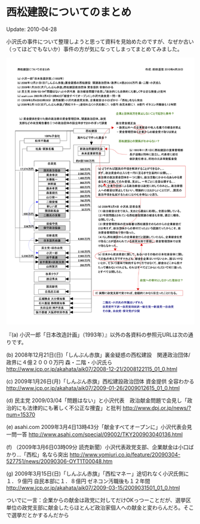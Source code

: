 西松建設についてのまとめ
=====

Update: 2010-04-28

小沢氏の事件について整理しようと思って資料を見始めたのですが、なぜか古い（ってほどでもないか）事件の方が気になってしまってまとめてみました。

[![](nishimatsukensetsu.png)](nishimatsukensetsu.pdf)

『(a) 小沢一郎「日本改造計画」（1993年）』以外の各資料の参照元URLは次の通りです。

(b) 2008年12月21日(日)「しんぶん赤旗」裏金疑惑の西松建設　関連政治団体/政界に４億２０００万円 森・二階・小沢氏ら
http://www.jcp.or.jp/akahata/aik07/2008-12-21/2008122115_01_0.html

(c) 2009年1月26日(月)「しんぶん赤旗」西松建設政治団体 資金提供 全容わかる
http://www.jcp.or.jp/akahata/aik07/2009-01-26/2009012615_01_0.html

(d) 民主党 2009/03/04「問題はない」と小沢代表　政治献金問題で会見し「政治的にも法律的にも著しく不公正な捜査」と批判
http://www.dpj.or.jp/news/?num=15370

(e) asahi.com 2009年3月4日13時43分「献金すべてオープンに」小沢代表会見一問一答
http://www.asahi.com/special/09002/TKY200903040136.html

(f) （2009年3月6日03時09分 読売新聞）小沢代表政党支部、企業献金は小口ばかり...「西松」名なら突出
http://www.yomiuri.co.jp/feature/20090304-527751/news/20090306-OYT1T00048.htm

(g) 2009年3月15日(日)「しんぶん赤旗」「西松マネー」途切れなく小沢氏側に１．９億円 自民本部に１．８億円 ゼネコン汚職後も１２年間
http://www.jcp.or.jp/akahata/aik07/2009-03-15/2009031501_01_0.html

ついでに一言：企業からの献金は政党に対してだけOKっつーことだが、選挙区単位の政党支部に献金したらほとんど政治家個人への献金と変わらんだろ。そこで選挙だとかするんだから

